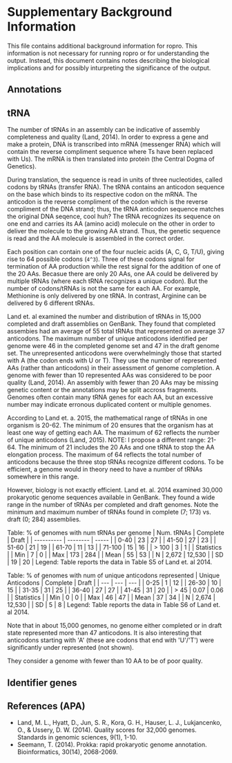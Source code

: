 # Supplementary Background Information
This file contains additional background information for ropro. This information is not necessary for running ropro or for understanding the output. Instead, this document contains notes describing the biological implications and for possibly inturpreting the significance of the output. 

## Annotations

## tRNA
The number of tRNAs in an assembly can be indicative of assembly completeness and quality (Land, 2014).
In order to express a gene and make a protein, DNA is transcribed into mRNA (messenger RNA) which will contain the reverse compliment sequence where Ts have been replaced with Us). The mRNA is then translated into protein (the Central Dogma of Genetics). 

During translation, the sequence is read in units of three nucleotides, called codons by tRNAs (transfer RNA). The tRNA contains an anticodon sequence on the base which binds to its respective codon on the mRNA. The anticodon is the reverse compliment of the codon which is the reverse compliment of the DNA strand; thus, the tRNA anticodon sequence matches the original DNA seqence, cool huh? The tRNA recognizes its sequence on one end and carries its AA (amino acid) molecule on the other in order to deliver the molecule to the growing AA strand. Thus, the genetic sequence is read and the AA molecule is assembled in the correct order.

Each position can contain one of the four nucleic acids (A, C, G, T/U), giving rise to 64 possible codons (`4^3`). Three of these codons signal for termination of AA production while the rest signal for the addition of one of the 20 AAs. Becasue there are only 20 AAs, one AA could be delivered by multiple tRNAs (where each tRNA recognizes a unique codon). But the number of codons/tRNAs is not the same for each AA. For example, Methionine is only delivered by one tRNA. In contrast, Arginine can be delivered by 6 different tRNAs.

Land et. al examined the number and distribution of tRNAs in 15,000 completed and draft assemblies on GenBank. They found that completed assembies had an average of 55 total tRNAs that represented on average 37 anticodons. The maximum number of unique anticodons identified per genome were 46 in the completed genome set and 47 in the draft genome set. The unrepresented anticodons were overwhelmingly those that started with A (the codon ends with U or T). They use the number of represented AAs (rather than anticodons) in their assessment of genome completion. A genome with fewer than 10 represented AAs was considered to be poor quality (Land, 2014). An assembly with fewer than 20 AAs may be missing genetic content or the annotations may be split accross fragments. Genomes often contain many tRNA genes for each AA, but an excessive number may indicate erronous duplicated content or multiple genomes.

According to Land et. a. 2015, the mathematical range of tRNAs in one organism is 20-62. The minimum of 20 ensures that the organism has at least one way of getting each AA. The maximum of 62 reflects the number of unique anticodons (Land, 2015). NOTE: I propose a different range: 21-64.  The minimum of 21 includes the 20 AAs and one tRNA to stop the AA elongation process. The maximum of 64 reflects the total number of anticodons because the three stop tRNAs recognize different codons. To be efficient, a genome would in theory need to have a number of tRNAs somewhere in this range.

However, biology is not exactly efficient. Land et. al. 2014 examined 30,000 prokaryotic genome sequences available in GenBank. They found a wide range in the number of tRNAs per completed and draft genomes. Note the minimum and maximum number of tRNAs found in complete (7; 173) vs. draft (0; 284) assemblies. 

Table: % of genomes with num tRNAs per genome
| Num. tRNAs | Complete | Draft |
| ---------- | -------- | ----- |
| 0-40 | 23 | 27 |
| 41-50 | 27 | 23 |
| 51-60 | 21 | 19 |
| 61-70 | 11 | 13 |
| 71-100 | 15 | 16 |
| > 100 | 3 | 1 |
| Statistics |
| Min | 7 | 0 |
| Max | 173 | 284 |
| Mean | 55 | 53 |
| N | 2,672 | 12,530 |
| SD | 19 | 20 |
Legend: Table reports the data in Table S5 of Land et. al 2014.



Table: % of genomes with num of unique anticodons represented
| Unique Anticodons | Complete | Draft |
| --- | --- | --- |
| 0-25 | 1 | 12 |
| 26-30 | 10 | 15 |
| 31-35 | 31 | 25 |
| 36-40 | 27 | 27 |
| 41-45 | 31 | 20 |
| > 45 | 0.07 | 0.06 |
| Statistics |
| Min | 0 | 0 |
| Max | 46 | 47 |
| Mean | 37 | 34 |
| N | 2,674 | 12,530 |
| SD | 5 | 8 |
Legend: Table reports the data in Table S6 of Land et. al 2014.

Note that in about 15,000 genomes, no genome either completed or in draft state represented more than 47 anticodons. It is also interesting that anticodons starting with 'A' (these are codons that end with 'U'/'T') were significantly under represented (not shown).


They consider a genome with fewer than 10 AA to be of poor quality.

## Identifier genes


## References (APA)
* Land, M. L., Hyatt, D., Jun, S. R., Kora, G. H., Hauser, L. J., Lukjancenko, O., & Ussery, D. W. (2014). Quality scores for 32,000 genomes. Standards in genomic sciences, 9(1), 1-10.
* Seemann, T. (2014). Prokka: rapid prokaryotic genome annotation. Bioinformatics, 30(14), 2068-2069.



